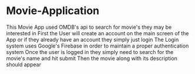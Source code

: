 # Movie-Application
This Movie App used OMDB's api to search for movie's they may be interested in
First the User will create an account on the main screen of the App or if they already have an account they simply just login
The Login system uses Google's Firebase in order to maintain a proper authentication system
Once the user is logged in they simply need to search for the movie's name and hit submit
Then the movie along with its description should appear

